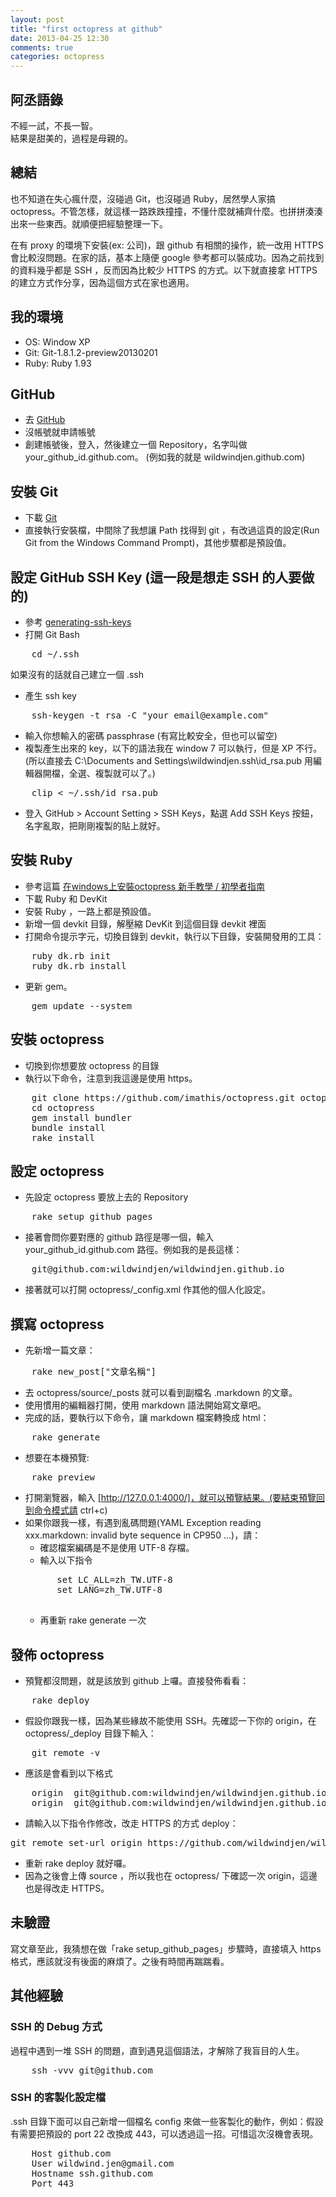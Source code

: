 ```yaml
---
layout: post
title: "first octopress at github"
date: 2013-04-25 12:30
comments: true
categories: octopress
---
```

## 阿丞語錄
<pre>
不經一試，不長一智。
結果是甜美的，過程是母親的。
</pre>

## 總結
也不知道在失心瘋什麼，沒碰過 Git，也沒碰過 Ruby，居然學人家搞 octopress。不管怎樣，就這樣一路跌跌撞撞，不懂什麼就補齊什麼。也拼拼湊湊出來一些東西。就順便把經驗整理一下。

在有 proxy 的環境下安裝(ex: 公司)，跟 github 有相關的操作，統一改用 HTTPS 會比較沒問題。在家的話，基本上隨便 google 參考都可以裝成功。因為之前找到的資料幾乎都是 SSH ，反而因為比較少 HTTPS 的方式。以下就直接拿 HTTPS 的建立方式作分享，因為這個方式在家也適用。

## 我的環境
+ OS: Window XP
+ Git: Git-1.8.1.2-preview20130201
+ Ruby: Ruby 1.93

## GitHub
+ 去 [GitHub](http://github.com "GitHub")
+ 沒帳號就申請帳號
+ 創建帳號後，登入，然後建立一個 Repository，名字叫做 your_github_id.github.com。 (例如我的就是 wildwindjen.github.com)

## 安裝 Git
+ 下載 [Git](http://git-scm.com/ "Git")
+ 直接執行安裝檔，中間除了我想讓 Path 找得到 git ，有改過這頁的設定(Run Git from the Windows Command Prompt)，其他步驟都是預設值。

## 設定 GitHub SSH Key (這一段是想走 SSH 的人要做的)
+ 參考 [generating-ssh-keys](https://help.github.com/articles/generating-ssh-keys "generating-ssh-keys")
+ 打開 Git Bash
<pre>
    cd ~/.ssh
</pre>
如果沒有的話就自己建立一個 .ssh
+ 產生 ssh key
<pre>
    ssh-keygen -t rsa -C "your_email@example.com"
</pre>
+ 輸入你想輸入的密碼 passphrase (有寫比較安全，但也可以留空)
+ 複製產生出來的 key，以下的語法我在 window 7 可以執行，但是 XP 不行。(所以直接去 C:\Documents and Settings\wildwindjen\.ssh\id_rsa.pub 用編輯器開檔，全選、複製就可以了。)
<pre>
    clip < ~/.ssh/id_rsa.pub
</pre>
+ 登入 GitHub > Account Setting > SSH Keys，點選 Add SSH Keys 按鈕，名字亂取，把剛剛複製的貼上就好。

## 安裝 Ruby
+ 參考這篇 [在windows上安裝octopress 新手教學 / 初學者指南](http://itspg.github.io/blog/2012/02/29/octopress-on-windows-tutorial/ "在windows上安裝octopress 新手教學 / 初學者指南")
+ 下載 Ruby 和 DevKit
+ 安裝 Ruby ，一路上都是預設值。
+ 新增一個 devkit 目錄，解壓縮 DevKit 到這個目錄 devkit 裡面
+ 打開命令提示字元，切換目錄到 devkit，執行以下目錄，安裝開發用的工具：
<pre>
    ruby dk.rb init
    ruby dk.rb install
</pre>
+ 更新 gem。
<pre>
    gem update --system
</pre>

## 安裝 octopress
+ 切換到你想要放 octopress 的目錄
+ 執行以下命令，注意到我這邊是使用 https。
<pre>
	git clone https://github.com/imathis/octopress.git octopress
	cd octopress
	gem install bundler
	bundle install
	rake install
</pre>

## 設定 octopress
+ 先設定 octopress 要放上去的 Repository
<pre>
    rake setup_github_pages
</pre>
+ 接著會問你要對應的 github 路徑是哪一個，輸入 your_github_id.github.com 路徑。例如我的是長這樣：
<pre>
    git@github.com:wildwindjen/wildwindjen.github.io
</pre>
+ 接著就可以打開 octopress/_config.xml 作其他的個人化設定。

## 撰寫 octopress
+ 先新增一篇文章：
<pre>
    rake new_post["文章名稱"]
</pre>
+ 去 octopress/source/_posts 就可以看到副檔名 .markdown 的文章。
+ 使用慣用的編輯器打開，使用 markdown 語法開始寫文章吧。
+ 完成的話，要執行以下命令，讓 markdown 檔案轉換成 html：
<pre>
    rake generate
</pre>
+ 想要在本機預覽:
<pre>
    rake preview
</pre>
+ 打開瀏覽器，輸入 [http://127.0.0.1:4000/]，就可以預覽結果。(要結束預覽回到命令模式請 ctrl+c)
+ 如果你跟我一樣，有遇到亂碼問題(YAML Exception reading xxx.markdown: invalid byte sequence in CP950 ...)，請：
    + 確認檔案編碼是不是使用 UTF-8 存檔。
    + 輸入以下指令
    <pre>
        set LC_ALL=zh_TW.UTF-8
        set LANG=zh_TW.UTF-8
    </pre>
    + 再重新 rake generate 一次
    
## 發佈 octopress
+ 預覽都沒問題，就是該放到 github 上囉。直接發佈看看：
<pre>
    rake deploy
</pre>
+ 假設你跟我一樣，因為某些緣故不能使用 SSH。先確認一下你的 origin，在 octopress/_deploy 目錄下輸入：
<pre>
    git remote -v
</pre>
+ 應該是會看到以下格式
<pre>
    origin  git@github.com:wildwindjen/wildwindjen.github.io (fetch)
    origin  git@github.com:wildwindjen/wildwindjen.github.io (push)
</pre>
+ 請輸入以下指令作修改，改走 HTTPS 的方式 deploy：
<pre>
git remote set-url origin https://github.com/wildwindjen/wildwindjen.github.com.git
</pre>
+ 重新 rake deploy 就好囉。
+ 因為之後會上傳 source ，所以我也在 octopress/ 下確認一次 origin，這邊也是得改走 HTTPS。

## 未驗證
寫文章至此，我猜想在做「rake setup_github_pages」步驟時，直接填入 https 格式，應該就沒有後面的麻煩了。之後有時間再踹踹看。

## 其他經驗
### SSH 的 Debug 方式
過程中遇到一堆 SSH 的問題，直到遇見這個語法，才解除了我盲目的人生。
<pre>
    ssh -vvv git@github.com
</pre>

### SSH 的客製化設定檔
.ssh 目錄下面可以自己新增一個檔名 config 來做一些客製化的動作，例如：假設有需要把預設的 port 22 改換成 443，可以透過這一招。可惜這次沒機會表現。
<pre>
    Host github.com
    User wildwind.jen@gmail.com
    Hostname ssh.github.com
    Port 443
</pre>